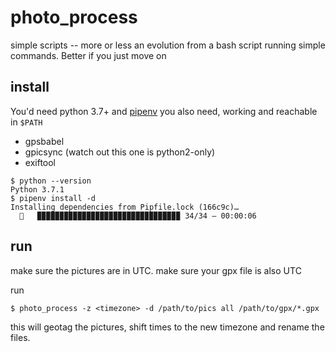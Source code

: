 # photo_process

simple scripts -- more or less an evolution from a bash script running simple commands.
Better if you just move on

## install

You'd need python 3.7+ and [pipenv](https://pipenv.readthedocs.io/en/latest/)
you also need, working and reachable in `$PATH`

* gpsbabel
* gpicsync (watch out this one is python2-only)
* exiftool

```
$ python --version
Python 3.7.1
$ pipenv install -d
Installing dependencies from Pipfile.lock (166c9c)…
  🐍   ▉▉▉▉▉▉▉▉▉▉▉▉▉▉▉▉▉▉▉▉▉▉▉▉▉▉▉▉▉▉▉▉ 34/34 — 00:00:06
```

## run

make sure the pictures are in UTC.
make sure your gpx file is also UTC

run

```
$ photo_process -z <timezone> -d /path/to/pics all /path/to/gpx/*.gpx
```

this will geotag the pictures, shift times to the new timezone and rename the files.
